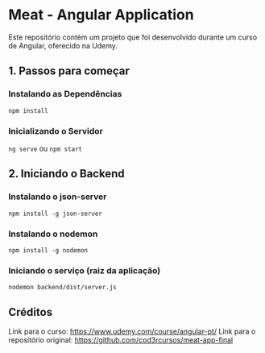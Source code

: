 # Meat - Angular Application

Este repositório contém um projeto que foi desenvolvido durante um curso de Angular, oferecido na Udemy.

## 1. Passos para começar

### Instalando as Dependências

`npm install`

### Inicializando o Servidor

`ng serve` ou `npm start`

## 2. Iniciando o Backend

### Instalando o json-server

`npm install -g json-server`

### Instalando o nodemon

`npm install -g nodemon`

### Iniciando o serviço (raiz da aplicação)

`nodemon backend/dist/server.js`

## Créditos

Link para o curso: https://www.udemy.com/course/angular-pt/
Link para o repositório original: https://github.com/cod3rcursos/meat-app-final
